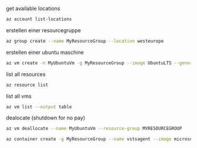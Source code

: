 get available locations
```bash
az account list-locations
```

erstellen einer resourcegruppe
```bash
az group create --name MyResourceGroup --location westeurope
```
erstellen einer ubuntu maschine
```bash
az vm create -n MyUbuntuVm -g MyResourceGroup --image UbuntuLTS --generate-ssh-keys
```

list all resources

```bash
az resource list
```

list all vms

```bash
az vm list --output table
```

dealocate (shutdown for no pay)
```bash
az vm deallocate --name MyUbuntuVm --resource-group MYRESOURCEGROUP
```

```bash
az container create -g MyResourceGroup --name vstsagent --image microsoft/vsts-agent:ubuntu-16.04-standard -e VSTS_ACCOUNT=joausandbox VSTS_TOKEN=vfmvlhwbeqq2ilbvinhxl5nfpb7u5a246y64i33q4nmuywmeu63q VSTS_AGENT='$(hostname)-agent' VSTS_POOL=mypool
```